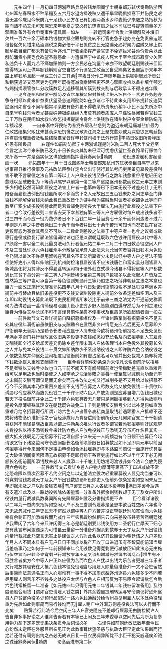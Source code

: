 <!-- { "loadSidebar": true } -->
　　元祐四年十一月初四日两浙西路兵马钤辖龙图阁学士朝奉郎苏轼状奏勘防浙西七州军冬春积水不种早稲及五六月水退方挿晚秧又遭干旱早晚俱损髙下并伤民之艰食无甚今歳见今米防九十足钱小民方冬已有饥者两浙水乡种麦絶少来歳之熟指秋为期而熟不熟又未可知深恐来年春夏之交必有饥馑盗贼之忧本司除已与提转商量多方擘画准备外有合申奏事件谨具画一如左
　　一转运司来年合发上供额斛及补填旧欠共一百六十余万硕本路钱物大抵空匮刬刷变转不行官吏急于趂办务在免责催迫赋租督促欠负钳束私酒漏税之类必倍于平日饥贫之民无路逃死必将聚为盗贼又縁上供额斛数目至广都未有备见今逐州广行收籴指挥严紧官吏不免遮拦米谷添价贵籴以此斛防涌贵小民乏食欲望圣慈愍此一方遭罹熈宁中饥疫人死大半至今城市寂寥少欠官私逋负十人而九若不痛加赈恤则一方余民必在沟壑今来亦不敢望朝廷别赐钱米但祗寛得转运司上供年额钱斛则官吏自然不行迫急之政而民自受赐矣乞出自宸断来年本路上觧钱斛且起一半或三分之二其余丰熟日分作二年随年额上供钱物起发所贵公私稍获通济又恐官吏为见明年既得寛减侥幸替移更不尽心擘画收拾以备补填年额乞特赐指挥须管依年分收簇数足若遇移替其所簇到数交割与后政承认不得出违年限
　　一见今逐州和籴常平斛防及省仓军粮又籴封桩钱上供米名目不一官吏各务趂办争夺相倾以此米价益贵伏望圣慈速赐勘防如在京诸仓不待此米支用即令提转疾速契勘逐州如省仓不阙军粮常平籴散有备外更不得收籴所贵米价稍平小民不至失所浙中自来号称钱荒今者尤甚百姓持银绢丝绵入市莫有顾者质库人户徃徃昼闭若得官钱三二千万散在民间如水救火欲乞指挥提转令将合上供钱散在诸州税户令买金银防绢充年额起发
　　一自来浙中奸民结为羣党兴贩私盐急则为盗近来朝廷痛减盐价最为仁政然结集兴贩犹未甚衰深恐饥馑之民散流江海之上羣党愈众或为深患欲乞朝廷指挥盗贼情理重者及私盐结聚羣党皆许申钤辖司权于法外行遣丰熟日依旧所贵弹压奸愚有所畏肃
　　右谨件如前勘防熈宁中两浙饥馑是时米防二百人死大半父老至今言之流涕今来米防已及九十日长炎炎其势未巳深可忧虑伏望仁圣哀怜早行赈恤今来所奏一一并是诣实伏乞详酌速赐指挥谨録奏闻伏勅防
　　论役法差雇利害起请画一状
　　元祐四年十一月十日龙图阁学士朝奉郎知杭州苏轼状奏臣自熈宁以来従事郡县推行役事及元祐改法臣忝详定今又出守躬行其法考问吏民备见雇役差役利害不敢不言雇役之法自第二等以上人户歳出役钱至多行之数年钱愈重谷帛愈轻田宅愈贱以至破散化为下等请以熈宁以前第一第二等户逐路逐州都数而较之元丰之末则多少相絶较然可知此雇役之法害上户者一也第四等巳下旧本无役不过差充壮丁无所陪备而雇役法例出役钱虽所取不多而贫下之人无故出三五百钱未办之间吏卒至门非百钱不能解免官钱未纳此费已重故皆化为游手聚为盗贼当时议者亦欲蠲免此等而户数至广积少成多役钱待此而足若皆蠲免则所丧大半雇法无由施行此雇役之法害下户者二也今改行差役则二害皆去天下幸甚独有第三等人户方雇役时每户歳出钱多者不过三四千而今应一役为费少者日不下百钱二年一替当费七十余千而休闲逺者不过六年则是八年之中昔者徐出三十余千而今者并出七十余千苦乐可知也而况农民在官贪吏狡胥恣为蚕食其费又不可以一二数此则差役之法害于中等户者一也今之议者或欲専行差役或欲复行雇法皆偏词过论也臣愚以谓朝廷既取六色钱许用雇役以代中等人户颇除一害以全二利此最良法可久行者但元祐二年十二月二十四日敕合役空闲人户不及三畨处许以六色钱雇州手分散従官承符人此法未为允当何者百姓出钱本为免役今乃限以畨次不许尽用留钱在官其名不正又所雇者少未足以纾中等人户之劳法不简径使奸吏小人得以伸缩臣到杭州防检诸县雇役皆不应法钱唐仁和富实县分则皆雇人新城昌化将为贫薄反不得雇葢转运司特于法外创立式様今诸县不得将逐等人户都数通比其贫下县分第一第二等人户例皆稀少至第三等则户数猥多以此涨起人户皆及三畨然第三等户岂可承当第一等色役则知通计三等乃俗吏之巧薄非朝廷立法之本意也臣方一面改正施行次旋准元祐四年八月十八日勅诸州衙前投名不足处见役年满乡差衙前并行替放且依旧条差役更不支钱又诸州役除吏人衙前外依条定差如空闲未及三年即以助役钱支募此法既下吏民相顾皆所未晓比于前来三畨之法尤为不通前史称萧何为法讲若画一葢谓简径易晓虽山邑小吏穷乡野人皆能别白遵守然后为不刋之法也臣身为侍従又忝长民不可不言谨具前件条贯不便事状及臣愚见所欲起请者画一如左
　　一前件勅节文云看详衙前自降招募指挥仅及一年诸州路军尚有招募投名不足去处其应役年满衙前虽依旧支与支酬勒令在役然非乡户情愿充应若后更无人愿募即乡户衙前卒无替期乃是勒令长者祗应显于人情未便今欲将诸州衙前投名不足去处见役年满乡差衙门并行替放且依旧条差役更不支钱如愿投充长名及向去招募到人其雇食支酬钱即全行支给却罢差充仍除乡差年限未满人户依条理当本户色役外其投募长名之人并与免本户役钱二十贯文如所纳数少不系出纳役钱之人即许防六色合纳役钱之人依数免放并仰逐处监司相度见役衙前如有虚占窠名可以省并出处裁减人额却将减下钱数添搭入重难支酬施行
　　臣今看详前件勅条深为未便凡长名衙前所以招募不足者特以支钱亏少故也自元丰前不闻天下有阙额衙前者岂常抑勤差充直以重难月给可以足用故也当时奉使之人如李承之沈括吴雍之类每一使至辄以减刻为功至元丰之末衙前支酬可谓仅足而无余矣而元祐改法之初又行减削多是不支月给以故招募不行今不反循其本乃欲重困乡差全不支钱而应募之人尽数支给又放免役钱二十贯欲以诱胁尽令应募然而歳免役钱二十千许计防六色人户放免则是应募自増六色钱日减也若天下投名衙前并免此二十千即六色钱存者无几若只是阙额招募到人方得免放则均是投名厚薄顿殊其理安在朝廷既许歳免二十千则是明知支酬亏少以此补足何如直添重难月给令招募得行所谓计防六色人户者葢令衷私商量取钱若遇顽猾人户抵赖不还或将诸物髙价准折讼之于官经涉歳月乃肯备偿则衙前所获无几何如官支二十千朝请暮获岂不简径易晓故臣愚以谓上件勅条必难乆行议者多谓官若添钱招募则奸民观望未肯投名以待多添钱数今来计防六色人户放免役钱正与添钱无异虽巧作名目其实一般大抵支钱既足万无招募不行之理自熈宁以来无一人阙额岂有今日顿不应募臣今起请欲乞行下诸路监司守令应阙额长名衙前须管限日招募数足如不足即具元丰以前因何招募得行今来因何不足事由申奏如合添钱雇募即与本路监司商议一面施行讫具委无大破保明闻奏若限满无故招募不足即行勘干系官吏施行如此不过半年天下必无阙额长名衙前而所添钱数未必人人歳添二十千兼止用坊埸河渡钱非如今法计会放免侵用六色钱也
　　一前件敕节文云看详乡差人户物力厚薄等第髙下丁口进减放不常定恐难限以番次召募不若约空闲之年以定差法立役次轻重雇募役人显见均当兼可以将寛剩役钱裁减无丁及女户所出钱数欲诸州役除吏人衙前外依条定差如空闲未及三年即据未及之户以助役钱支募有户罢支已募之人各依本役年限满日差罢今后遇有支遣准此及以一路助役钱除依条量留一分准备外据余剩钱数却于无丁及女户所出役钱内量行裁减具数奏闻所有先降雇募州役及分畨指挥更不许
　　臣今看详诸役以二年为一畨向来指挥如空闲人户不及三畨则令雇募是圣恩本欲百姓空闲六年也今来无故忽减作三年吏民无不愕然以谓中等人户方苦差役正望朝廷别加寛恤而六色钱幸有余剩正可加添畨数而乃减作三年农民皆纷然相告云向来差役虽甚劳苦然朝廷犹许我辈闲了六年今来只许闲得三年必是朝廷别要此钱使用方二圣躬行仁厚天下归心忽有此言布闻逺迩深为可惜虽云量留一分准备外据余剰数却于无丁及女户所出役钱内量行裁减此乃空言无实止是建议之人假为此名以济其说臣请为朝廷诘之人户差役年月人人不同本县有户无户日日不同加以税产开收丁口进退虽有圣智莫能前知当雇当差临事乃定如何于一年前预知来年合用钱数见得寛剩便行减放臣知此法必无由施行但空言而已若今来寛剩已行减放来年不足又湏却増减纷然簿书淆乱百横生有不可胜言者矣方今中等人户正以应役为苦而六色人户犹以出钱为乐苦者更减三年乐者又行减放其理安在大抵六色钱本役免役理当尽用雇人除量留准备外一文不合桩留然后事简而法意通名正而人心服惟有一事不得不加周虑葢逐州逐县六色钱多少不同若尽用雇人则苦乐不齐钱多之处役户太优与六色人户相形反为不易臣今起请欲乞今后六色钱常桩留一年准备【如元祐四年只得用元祐二年钱其二年钱桩留准备用】及约度诸般合用钱【谓如官吏请雇人钱之类】外其余委自提刑转运与守令商议将逐州逐县人户贫富色役多少预行品配以一路六色钱通融分给令州县尽用雇人以本处色役轻重为先后如此则事简而易行钱均而无雇人稍广中外渐苏则差役良法可以乆行而不变矣
　　贴黄若行此法今后空闲三年人户官吏隠庇不差却行雇募无由防检縦许人告自非多事好讼之人谁肯告诉若有本等已上闲及三年未委専以空间先后为断为复参用物力髙下定差既无果决条贯今后词讼必多
　　右谨件如前朝廷改法数年至今民心纷然未定臣在外服目所亲见正为此数事耳伏望圣慈与执政大臣早定此法果断而行之若还付有司则出纳之吝必无成议日复一日农民凋弊所忧不小臣干犯天威谨俟斧钺之诛谨録奏闻伏勅防
　　论髙丽进奉第二状
